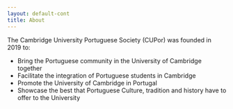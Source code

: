 ```yaml
---
layout: default-cont
title: About
---
```


The Cambridge University Portuguese Society (CUPor) was founded in 2019 to:

- Bring the Portuguese community in the University of Cambridge together
- Facilitate the integration of Portuguese students in Cambridge
- Promote the University of Cambridge in Portugal
- Showcase the best that Portuguese Culture, tradition and history have to offer to the University
